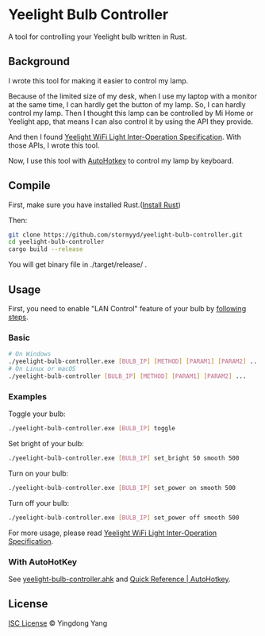 Yeelight Bulb Controller
=======================

A tool for controlling your Yeelight bulb written in Rust.

## Background

I wrote this tool for making it easier to control my lamp.

Because of the limited size of my desk, when I use my laptop with a monitor at the same time, I can hardly get the button of my lamp. So, I can hardly control my lamp. Then I thought this lamp can be controlled by Mi Home or Yeelight app, that means I can also control it by using the API they provide.

And then I found [Yeelight WiFi Light Inter-Operation Specification](https://www.yeelight.com/download/Yeelight_Inter-Operation_Spec.pdf). With those APIs, I wrote this tool.

Now, I use this tool with [AutoHotkey](https://www.autohotkey.com/) to control my lamp by keyboard.

## Compile

First, make sure you have installed Rust.([Install Rust](https://www.rust-lang.org/tools/install))

Then:

```bash
git clone https://github.com/stormyyd/yeelight-bulb-controller.git
cd yeelight-bulb-controller
cargo build --release
```

You will get binary file in ./target/release/ .

## Usage

First, you need to enable "LAN Control" feature of your bulb by [following steps](https://www.yeelight.com/faqs/lan_control).

### Basic

```bash
# On Windows
./yeelight-bulb-controller.exe [BULB_IP] [METHOD] [PARAM1] [PARAM2] ...
# On Linux or macOS
./yeelight-bulb-controller [BULB_IP] [METHOD] [PARAM1] [PARAM2] ...
```

### Examples

Toggle your bulb:

```bash
./yeelight-bulb-controller.exe [BULB_IP] toggle
```

Set bright of your bulb:

```bash
./yeelight-bulb-controller.exe [BULB_IP] set_bright 50 smooth 500
```

Turn on your bulb:

```bash
./yeelight-bulb-controller.exe [BULB_IP] set_power on smooth 500
```

Turn off your bulb:

```bash
./yeelight-bulb-controller.exe [BULB_IP] set_power off smooth 500
```

For more usage, please read [Yeelight WiFi Light Inter-Operation Specification](https://www.yeelight.com/download/Yeelight_Inter-Operation_Spec.pdf).

### With AutoHotKey

See [yeelight-bulb-controller.ahk](/ahk/yeelight-bulb-controller.ahk) and [Quick Reference | AutoHotkey](https://www.autohotkey.com/docs/AutoHotkey.htm).

## License

[ISC License](LICENSE) © Yingdong Yang
